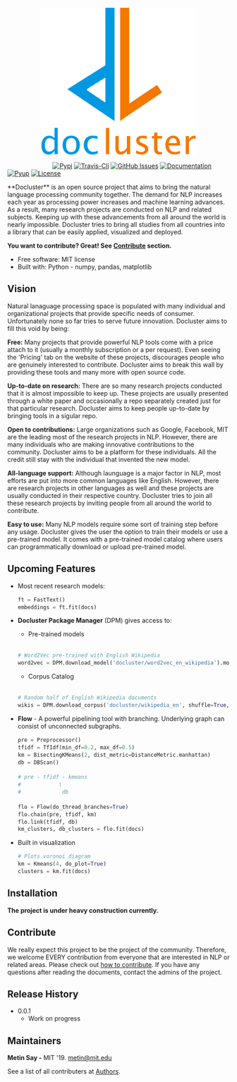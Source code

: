 <p align="center">
<img src="./img/logo_docluster.png">

&nbsp;&nbsp;&nbsp;&nbsp;&nbsp;&nbsp;&nbsp;&nbsp;&nbsp;&nbsp;&nbsp;&nbsp;&nbsp;&nbsp;&nbsp;&nbsp;&nbsp;&nbsp;&nbsp;&nbsp;&nbsp;&nbsp;&nbsp;&nbsp;&nbsp;
[![Pypi](https://img.shields.io/pypi/v/docluster.svg)](https://pypi.python.org/pypi/docluster)
[![Travis-Cli](https://img.shields.io/travis/metinsay/docluster.svg)](https://travis-ci.org/metinsay/docluster)
[![GitHub Issues](https://img.shields.io/github/issues/metinsay/docluster.svg)](https://github.com/metinsay/docluster/issues)
[![Documentation](https://readthedocs.org/projects/docluster/badge/?version=latest)](https://docluster.readthedocs.io/en/latest/?badge=latest)
[![Pyup](https://pyup.io/repos/github/metinsay/docluster/shield.svg)](https://pyup.io/repos/github/metinsay/docluster/)
[![License](https://img.shields.io/badge/license-MIT-blue.svg)](https://opensource.org/licenses/MIT)

<!-- | pypi       | travis-ci        | docs | pyup |
| :-------------:|:-------------:| :-----:|:-----:|
|  [![alt text](https://img.shields.io/pypi/v/docluster.svg "pypi")](https://pypi.python.org/pypi/docluster)   | [![alt text](https://img.shields.io/travis/metinsay/docluster.svg "travis-ci")](https://travis-ci.org/metinsay/docluster) | [![alt text](https://readthedocs.org/projects/docluster/badge/?version=latest "Documentation")](https://docluster.readthedocs.io/en/latest/?badge=latest)| [![alt text](https://pyup.io/repos/github/metinsay/docluster/shield.svg "pyup")](https://pyup.io/repos/github/metinsay/docluster/) | -->



</p>
**Docluster** is an open source project that aims to bring the natural language processing community together. The demand for NLP increases each year as processing power increases and machine learning advances. As a result, many research projects are conducted on NLP and related subjects. Keeping up with these advancements from all around the world is nearly impossible. Docluster tries to bring all studies from all countries into a library that can be easily applied, visualized and deployed.

**You want to contribute? Great! See [Contribute](./CONTRIBUTING.rst) section.**

* Free software: MIT license
* Built with: Python - numpy, pandas, matplotlib

## Vision

Natural lanaguage processing space is populated with many individual and organizational projects that provide specific needs of consumer. Unfortunately none so far tries to serve future innovation. Docluster aims to fill this void by being:

**Free:** Many projects that provide powerful NLP tools come with a price attach to it (usually a monthly subscription or a per request). Even seeing the 'Pricing' tab on the website of these projects, discourages people who are genuinely interested to contribute. Docluster aims to break this wall by providing these tools and many more with open source code.

**Up-to-date on research:** There are so many research projects conducted that it is almost impossible to keep up. These projects are usually presented through a white paper and occasionally a repo separately created just for that particular research. Docluster aims to keep people up-to-date by bringing tools in a sigular repo.

**Open to contributions:** Large organizations such as Google, Facebook, MIT are the leading most of the research projects in NLP. However, there are many individuals who are making innovative contributions to the community. Docluster aims to be a platform for these individuals. All the credit still stay with the individual that invented the new model.

**All-language support:** Although launguage is a major factor in NLP, most efforts are put into more common languages like English. However, there are research projects in other languages as well and these projects are usually conducted in their respective country. Docluster tries to join all these research projects by inviting people from all around the world to contribute.

**Easy to use:** Many NLP models require some sort of training step before any usage. Docluster gives the user the option to train their models or use a pre-trained model. It comes with a pre-trained model catalog where users can programmatically download or upload pre-trained model.

## Upcoming Features

* Most recent research models:

    ```python
    ft = FastText()
    embeddings = ft.fit(docs)
    ```

* **Docluster Package Manager** (DPM) gives access to:

    * Pre-trained models</br></br>

    ```python
    # Word2Vec pre-trained with English Wikipedia
    word2vec = DPM.download_model('docluster/word2vec_en_wikipedia').model
    ```
    * Corpus Catalog</br></br>

    ```python
    # Random half of English Wikipedia documents
    wikis = DPM.download_corpus('docluster/wikipedia_en', shuffle=True, fraction=0.5).text
    ```

* **Flow** - A powerful pipelining tool with branching. Underlying graph can consist of unconnected subgraphs.

    ```python
    pre = Preprocessor()
    tfidf = TfIdf(min_df=0.2, max_df=0.5)
    km = BisectingKMeans(2, dist_metric=DistanceMetric.manhattan)
    db = DBScan()

    # pre - tfidf - kmeans
    #            \
    #             db

    flo = Flow(do_thread_branches=True)
    flo.chain(pre, tfidf, km)
    flo.link(tfidf, db)
    km_clusters, db_clusters = flo.fit(docs)
    ```


* Built in visualization

    ```python
    # Plots voronoi diagram
    km = Kmeans(4, do_plot=True)
    clusters = km.fit(docs)
    ```

## Installation

**The project is under heavy construction currently.**

## Contribute

We really expect this project to be the project of the community. Therefore, we welcome EVERY contribution from everyone that are interested in NLP or related areas. Please check out [how to contribute](./CONTRIBUTING.rst). If you have any questions after reading the documents, contact the admins of the project.

## Release History

* 0.0.1
    * Work on progress

## Maintainers

**Metin Say -** MIT '19. metin@mit.edu

See a list of all contributers at [Authors](AUTHORS.rst).
